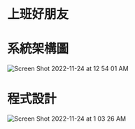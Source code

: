 # 上班好朋友



# 系統架構圖

![Screen Shot 2022-11-24 at 12 54 01 AM](https://user-images.githubusercontent.com/37702392/203604586-35768e1a-e6ab-4234-a697-c513cc441ca6.png)

# 程式設計

![Screen Shot 2022-11-24 at 1 03 26 AM](https://user-images.githubusercontent.com/37702392/203606507-4a1f7e41-30c4-469c-bd1f-198ca6812111.png)
